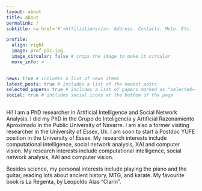 ```yaml
---
layout: about
title: about
permalink: /
subtitle: <a href='#'>Affiliations</a>. Address. Contacts. Moto. Etc.

profile:
  align: right
  image: prof_pic.jpg
  image_circular: false # crops the image to make it circular
  more_info: >
    

news: true # includes a list of news items
latest_posts: true # includes a list of the newest posts
selected_papers: true # includes a list of papers marked as "selected={true}"
social: true # includes social icons at the bottom of the page
---
```


Hi! I am a PhD researcher in Artificial Intelligence and Social Network Analysis. I did my PhD in the Grupo de Inteligencia y Artificial Razonamiento Aproximado in the Public University of Navarre. I am also a former visiting researcher in the University of Essex, Uk. I am soon to start a Postdoc YUFE position in the University of Essex. My research interests include computational intelligence, social network analysis, XAI and computer vision.  My research interests include computational intelligence, social network analysis, XAI and computer vision.

Besides science, my personal interests include playing the piano and the guitar, reading lots about ancient history, MTG, and karate. My favourite book is La Regenta, by Leopoldo Alas “Clarín”.
